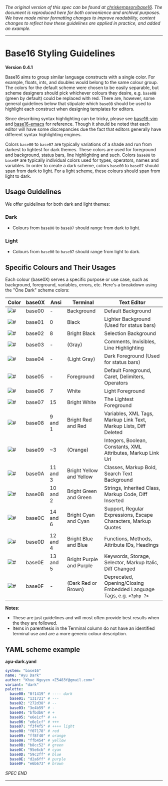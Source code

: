 _The original version of this spec can be found at [chriskempson/base16](https://github.com/chriskempson/base16/blob/main/styling.md). The document is reproduced here for both convenience and archival purposes. We have made minor formatting changes to improve readability, content changes to reflect how these guidelines are applied in practice, and added an example._

---

# Base16 Styling Guidelines
**Version 0.4.1**

Base16 aims to group similar language constructs with a single color. For example, floats, ints, and doubles would belong to the same colour group. The colors for the default scheme were chosen to be easily separable, but scheme designers should pick whichever colours they desire, e.g. `base0B` (green by default) could be replaced with red. There are, however, some general guidelines below that stipulate which `base0B` should be used to highlight each construct when designing templates for editors.

Since describing syntax highlighting can be tricky, please see [base16-vim](https://github.com/tinted-theming/base16-vim/) and [base16-emacs](https://github.com/tinted-theming/base16-emacs/) for reference. Though it should be noted that each editor will have some discrepancies due the fact that editors generally have different syntax highlighting engines.

Colors `base00` to `base07` are typically variations of a shade and run from darkest to lightest for dark themes. These colors are used for foreground and background, status bars, line highlighting and such. Colors `base08` to `base0F` are typically individual colors used for types, operators, names and variables. In order to create a dark scheme, colors `base00` to `base07` should span from dark to light. For a light scheme, these colours should span from light to dark.

## Usage Guidelines

We offer guidelines for both dark and light themes:

### Dark

- Colours from `base00` to `base07` should range from dark to light.

### Light

- Colours from `base00` to `base07` should range from light to dark.

## Specific Colours and Their Usages

  Each colour (base0X) serves a specific purpose or use case, such as background, foreground, variables, errors, etc. Here's a breakdown using the "One Dark" scheme colors:

| Color                                              | base0X | Ansi     | Terminal                 | Text Editor |
| -------------------------------------------------- | ------ | -------- | ------------------------ | ----------- |
| ![#](https://placehold.it/25/282c34/000000?text=+) | base00 | -        | Background               | Default Background |
| ![#](https://placehold.it/25/3f4451/000000?text=+) | base01 | 0        | Black                    | Lighter Background (Used for status bars) |
| ![#](https://placehold.it/25/4f5666/000000?text=+) | base02 | 8        | Bright Black             | Selection Background |
| ![#](https://placehold.it/25/545862/000000?text=+) | base03 | -        | (Gray)                   | Comments, Invisibles, Line Highlighting |
| ![#](https://placehold.it/25/9196a1/000000?text=+) | base04 | -        | (Light Gray)             | Dark Foreground (Used for status bars) |
| ![#](https://placehold.it/25/abb2bf/000000?text=+) | base05 | -        | Foreground               | Default Foreground, Caret, Delimiters, Operators |
| ![#](https://placehold.it/25/e6e6e6/000000?text=+) | base06 | 7        | White                    | Light Foreground |
| ![#](https://placehold.it/25/ffffff/000000?text=+) | base07 | 15       | Bright White             | The Lightest Foreground |
| ![#](https://placehold.it/25/e06c75/000000?text=+) | base08 | 9 and 1  | Bright Red and Red       | Variables, XML Tags, Markup Link Text, Markup Lists, Diff Deleted |
| ![#](https://placehold.it/25/d19a66/000000?text=+) | base09 | ~3       | (Orange)                 | Integers, Boolean, Constants, XML Attributes, Markup Link Url |
| ![#](https://placehold.it/25/e5c07b/000000?text=+) | base0A | 11 and 3 | Bright Yellow and Yellow | Classes, Markup Bold, Search Text Background |
| ![#](https://placehold.it/25/98c379/000000?text=+) | base0B | 10 and 2 | Bright Green and Green   | Strings, Inherited Class, Markup Code, Diff Inserted |
| ![#](https://placehold.it/25/56b6c2/000000?text=+) | base0C | 14 and 6 | Bright Cyan and Cyan     | Support, Regular Expressions, Escape Characters, Markup Quotes |
| ![#](https://placehold.it/25/61afef/000000?text=+) | base0D | 12 and 4 | Bright Blue and Blue     | Functions, Methods, Attribute IDs, Headings |
| ![#](https://placehold.it/25/c678dd/000000?text=+) | base0E | 13 and 5 | Bright Purple and Purple | Keywords, Storage, Selector, Markup Italic, Diff Changed |
| ![#](https://placehold.it/25/be5046/000000?text=+) | base0F | -        | (Dark Red or Brown)      | Deprecated, Opening/Closing Embedded Language Tags, e.g. `<?php ?>` |

**Notes**:

- These are just guidelines and will most often provide best results when the they are followed.
- Items in parenthesis in the Terminal column do not have an identified terminal use and are a more generic colour description.

## YAML scheme example

**ayu-dark.yaml**

```yaml
system: "base16"
name: "Ayu Dark"
author: "Khue Nguyen <Z5483Y@gmail.com>"
variant: "dark"
palette:
  base00: "0f1419" # ---- dark
  base01: "131721" # ---
  base02: "272d38" # --
  base03: "3e4b59" # -
  base04: "bfbdb6" # +
  base05: "e6e1cf" # ++
  base06: "e6e1cf" # +++
  base07: "f3f4f5" # ++++ light
  base08: "f07178" # red
  base09: "ff8f40" # orange
  base0A: "ffb454" # yellow
  base0B: "b8cc52" # green
  base0C: "95e6cb" # cyan
  base0D: "59c2ff" # blue
  base0E: "d2a6ff" # purple
  base0F: "e6b673" # brown
```

_SPEC END_

---

